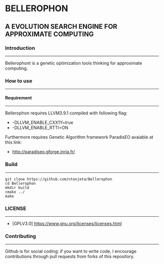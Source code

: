 # BELLEROPHON #
## A EVOLUTION SEARCH ENGINE FOR APPROXIMATE COMPUTING ##





### Introduction ###
------------


Bellerophont is a genetic optimization tools thinking for approximate computing.


### How to use ###
-------------

#### Requirement ####
-------------

Bellerophon requires LLVM3.9.1 compiled with following flag: 

* -DLLVM_ENABLE_CXX1Y=true
* -DLLVM_ENABLE_RTTI=ON

Furthermore requires Genetic Algorithm framework ParadisEO avaiable at this link:
 
* http://paradiseo.gforge.inria.fr/


### Build ###
--------

    git clone https://github.com/ntonjeta/Bellerophon
    cd Bellerophon
    mkdir build
    cmake ../ 
    make

### LICENSE ###
--------

* [GPLV3.0] https://www.gnu.org/licenses/licenses.html

### Contributing ###
----------

Github is for social coding: if you want to write code, I encourage contributions through pull requests from forks of this repository. 
